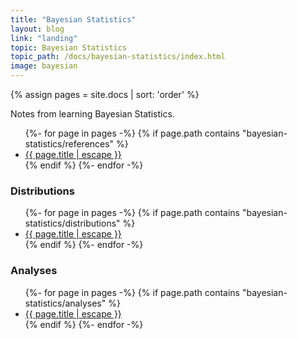 ```yaml
---
title: "Bayesian Statistics"
layout: blog
link: "landing"
topic: Bayesian Statistics
topic_path: /docs/bayesian-statistics/index.html
image: bayesian
---
```

{% assign pages = site.docs | sort: 'order' %}

Notes from learning Bayesian Statistics.

<ul>
{%- for page in pages -%}
  {% if page.path contains "bayesian-statistics/references" %}
    <li>
      <a href="{{ page.url | relative_url }}">
        {{ page.title | escape }}
      </a>
    </li>
  {% endif %}
{%- endfor -%}
</ul>

### Distributions
<ul>
{%- for page in pages -%}
  {% if page.path contains "bayesian-statistics/distributions" %}
    <li>
      <a href="{{ page.url | relative_url }}">
        {{ page.title | escape }}
      </a>
    </li>
  {% endif %}
{%- endfor -%}
</ul>

### Analyses
<ul>
{%- for page in pages -%}
  {% if page.path contains "bayesian-statistics/analyses" %}
    <li>
      <a href="{{ page.url | relative_url }}">
        {{ page.title | escape }}
      </a>
    </li>
  {% endif %}
{%- endfor -%}
</ul>
